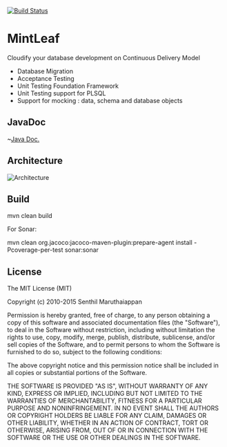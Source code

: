 [![Build Status](https://travis-ci.org/senips/mintleaf.svg?branch=master)](https://travis-ci.org/senips/mintleaf)

# MintLeaf

Cloudify your database development on Continuous Delivery Model

- Database Migration
- Acceptance Testing
- Unit Testing Foundation Framework
- Unit Testing support for PLSQL
- Support for mocking : data, schema and database objects

## JavaDoc

~[Java Doc.](http://senips.github.io/mintleaf/javadoc/)

## Architecture
![Architecture](https://github.com/senips/mintleaf/blob/master/img/mintleafarch.jpg)

## Build
mvn clean build

For Sonar:

mvn clean org.jacoco:jacoco-maven-plugin:prepare-agent install -Pcoverage-per-test sonar:sonar

## License

The MIT License (MIT)

Copyright (c) 2010-2015 Senthil Maruthaiappan

Permission is hereby granted, free of charge, to any person obtaining a copy
of this software and associated documentation files (the "Software"), to deal
in the Software without restriction, including without limitation the rights
to use, copy, modify, merge, publish, distribute, sublicense, and/or sell
copies of the Software, and to permit persons to whom the Software is
furnished to do so, subject to the following conditions:

The above copyright notice and this permission notice shall be included in all
copies or substantial portions of the Software.

THE SOFTWARE IS PROVIDED "AS IS", WITHOUT WARRANTY OF ANY KIND, EXPRESS OR
IMPLIED, INCLUDING BUT NOT LIMITED TO THE WARRANTIES OF MERCHANTABILITY,
FITNESS FOR A PARTICULAR PURPOSE AND NONINFRINGEMENT. IN NO EVENT SHALL THE
AUTHORS OR COPYRIGHT HOLDERS BE LIABLE FOR ANY CLAIM, DAMAGES OR OTHER
LIABILITY, WHETHER IN AN ACTION OF CONTRACT, TORT OR OTHERWISE, ARISING FROM,
OUT OF OR IN CONNECTION WITH THE SOFTWARE OR THE USE OR OTHER DEALINGS IN THE
SOFTWARE.

